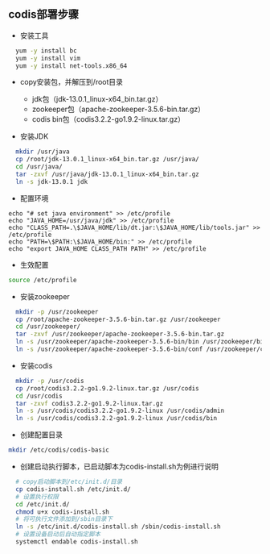 ## codis部署步骤

* 安装工具

```bash
  yum -y install bc
  yum -y install vim
  yum -y install net-tools.x86_64
```

* copy安装包，并解压到/root目录

  - jdk包（jdk-13.0.1_linux-x64_bin.tar.gz）
  - zookeeper包（apache-zookeeper-3.5.6-bin.tar.gz）
  - codis bin包（codis3.2.2-go1.9.2-linux.tar.gz）

* 安装JDK

```bash
  mkdir /usr/java
  cp /root/jdk-13.0.1_linux-x64_bin.tar.gz /usr/java/
  cd /usr/java/
  tar -zxvf /usr/java/jdk-13.0.1_linux-x64_bin.tar.gz
  ln -s jdk-13.0.1 jdk
```

* 配置环境

```vim
echo "# set java environment" >> /etc/profile
echo "JAVA_HOME=/usr/java/jdk" >> /etc/profile
echo "CLASS_PATH=.\$JAVA_HOME/lib/dt.jar:\$JAVA_HOME/lib/tools.jar" >> /etc/profile
echo "PATH=\$PATH:\$JAVA_HOME/bin:" >> /etc/profile
echo "export JAVA_HOME CLASS_PATH PATH" >> /etc/profile
```

* 生效配置

```bash
source /etc/profile
```

* 安装zookeeper

```bash
  mkdir -p /usr/zookeeper
  cp /root/apache-zookeeper-3.5.6-bin.tar.gz /usr/zookeeper
  cd /usr/zookeeper/
  tar -zxvf /usr/zookeeper/apache-zookeeper-3.5.6-bin.tar.gz
  ln -s /usr/zookeeper/apache-zookeeper-3.5.6-bin/bin /usr/zookeeper/bin
  ln -s /usr/zookeeper/apache-zookeeper-3.5.6-bin/conf /usr/zookeeper/conf
```

* 安装codis

```bash
  mkdir -p /usr/codis
  cp /root/codis3.2.2-go1.9.2-linux.tar.gz /usr/codis
  cd /usr/codis
  tar -zxvf codis3.2.2-go1.9.2-linux.tar.gz
  ln -s /usr/codis/codis3.2.2-go1.9.2-linux /usr/codis/admin
  ln -s /usr/codis/codis3.2.2-go1.9.2-linux /usr/codis/bin
```

* 创建配置目录

```bash
mkdir /etc/codis/codis-basic
```

* 创建启动执行脚本，已启动脚本为codis-install.sh为例进行说明

```bash
  # copy启动脚本到/etc/init.d/目录
  cp codis-install.sh /etc/init.d/
  # 设置执行权限
  cd /etc/init.d/
  chmod u+x codis-install.sh
  # 将可执行文件添加到/sbin目录下
  ln -s /etc/init.d/codis-install.sh /sbin/codis-install.sh
  # 设置设备启动后自动指定脚本
  systemctl endable codis-install.sh
```
